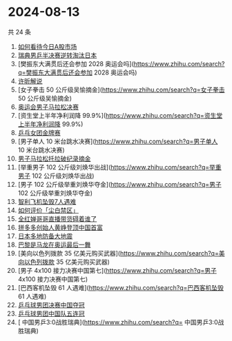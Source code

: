 # 2024-08-13

共 24 条

<!-- BEGIN -->
<!-- 最后更新时间 Tue Aug 13 2024 21:17:12 GMT+0800 (China Standard Time) -->

1. [如何看待今日A股市场](https://www.zhihu.com/search?q=如何看待今日A股市场)
1. [瑞典男乒半决赛逆转淘汰日本](https://www.zhihu.com/search?q=瑞典男乒半决赛逆转淘汰日本)
1. [樊振东大满贯后还会参加 2028
   奥运会吗](https://www.zhihu.com/search?q=樊振东大满贯后还会参加 2028
   奥运会吗)
1. [许昕解说](https://www.zhihu.com/search?q=许昕解说)
1. [女子拳击 50 公斤级吴愉摘金](https://www.zhihu.com/search?q=女子拳击 50
   公斤级吴愉摘金)
1. [奥运会男子马拉松决赛](https://www.zhihu.com/search?q=奥运会男子马拉松决赛)
1. [资生堂上半年净利润降
   99.9%](https://www.zhihu.com/search?q=资生堂上半年净利润降 99.9%)
1. [乒乓女团金牌赛](https://www.zhihu.com/search?q=乒乓女团金牌赛)
1. [男子单人 10 米台跳水决赛](https://www.zhihu.com/search?q=男子单人 10
   米台跳水决赛)
1. [男子马拉松托拉破纪录摘金](https://www.zhihu.com/search?q=男子马拉松托拉破纪录摘金)
1. [举重男子 102 公斤级刘焕华出战](https://www.zhihu.com/search?q=举重男子 102
   公斤级刘焕华出战)
1. [男子 102 公斤级举重刘焕华夺金](https://www.zhihu.com/search?q=男子 102
   公斤级举重刘焕华夺金)
1. [智利飞机坠毁7人遇难](https://www.zhihu.com/search?q=智利飞机坠毁7人遇难)
1. [如何评价「尘白禁区」](https://www.zhihu.com/search?q=如何评价「尘白禁区」)
1. [全红婵哥哥直播带货碍着谁了](https://www.zhihu.com/search?q=全红婵哥哥直播带货碍着谁了)
1. [拼多多创始人黄峥登顶中国首富](https://www.zhihu.com/search?q=拼多多创始人黄峥登顶中国首富)
1. [日本多地防备大地震](https://www.zhihu.com/search?q=日本多地防备大地震)
1. [巴黎是马龙在奥运最后一舞](https://www.zhihu.com/search?q=巴黎是马龙在奥运最后一舞)
1. [美向以色列拨款 35
   亿美元购买武器](https://www.zhihu.com/search?q=美向以色列拨款 35
   亿美元购买武器)
1. [男子 4x100 接力决赛中国第七](https://www.zhihu.com/search?q=男子 4x100
   接力决赛中国第七)
1. [巴西客机坠毁 61 人遇难](https://www.zhihu.com/search?q=巴西客机坠毁 61
   人遇难)
1. [乒乓球男团决赛中国夺冠](https://www.zhihu.com/search?q=乒乓球男团决赛中国夺冠)
1. [乒乓球男团中国队五连冠](https://www.zhihu.com/search?q=乒乓球男团中国队五连冠)
1. [ 中国男乒3:0战胜瑞典](https://www.zhihu.com/search?q= 中国男乒3:0战胜瑞典)

<!-- END -->
